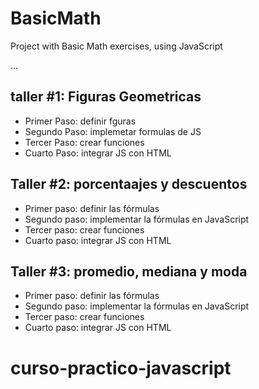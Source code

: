 # BasicMath
Project with Basic Math exercises, using JavaScript

...

## taller #1: Figuras Geometricas

- Primer Paso: definir fguras
- Segundo Paso: implemetar formulas de JS
- Tercer Paso: crear funciones
- Cuarto Paso: integrar JS con HTML

## Taller #2: porcentaajes y descuentos

- Primer paso: definir las fórmulas
- Segundo paso: implementar la fórmulas en JavaScript 
- Tercer paso: crear funciones
- Cuarto paso: integrar JS con HTML

## Taller #3: promedio, mediana y moda

- Primer paso: definir las fórmulas
- Segundo paso: implementar la fórmulas en JavaScript 
- Tercer paso: crear funciones
- Cuarto paso: integrar JS con HTML
# curso-practico-javascript